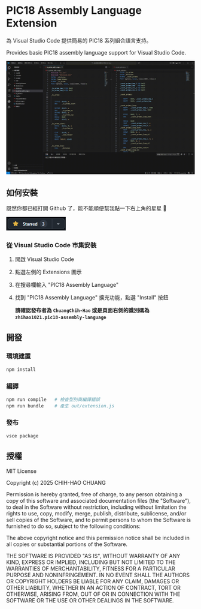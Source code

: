 # PIC18 Assembly Language Extension
為 Visual Studio Code 提供簡易的 PIC18 系列組合語言支持。

Provides basic PIC18 assembly language support for Visual Studio Code.

![](./resources/pic18-assembly.gif)

## 如何安裝
既然你都已經打開 Github 了，能不能順便幫我點一下右上角的星星 :face_holding_back_tears:

![](./resources/github_star.png)

### 從 Visual Studio Code 市集安裝
1. 開啟 Visual Studio Code
2. 點選左側的 Extensions 圖示
3. 在搜尋欄輸入 "PIC18 Assembly Language"
4. 找到 "PIC18 Assembly Language" 擴充功能，點選 "Install" 按鈕

    **請確認發布者為 `ChuangChih-Hao` 或是頁面右側的識別碼為 `zhihao1021.pic18-assembly-language`**

<!-- ### 使用 VSIX 檔案安裝
1. 前往 [Visual Studio Code 市集頁面](https://marketplace.visualstudio.com/items?itemName=zhihao1021.pic18-assembly-language)
2. 點選 "Download Extension" 下載 VSIX 檔案
3. 開啟 Visual Studio
4. 點選左側的 Extensions 圖示
5. 點選右上角的三個點，選擇 "Install from VSIX..."
6. 選擇剛剛下載的 VSIX 檔案 -->

## 開發
### 環境建置
```bash
npm install
```

### 編譯
```bash
npm run compile   # 檢查型別與編譯錯誤
npm run bundle    # 產生 out/extension.js
```

### 發布
```bash
vsce package
```

## 授權

MIT License

Copyright (c) 2025 CHIH-HAO CHUANG

Permission is hereby granted, free of charge, to any person obtaining a copy
of this software and associated documentation files (the "Software"), to deal
in the Software without restriction, including without limitation the rights
to use, copy, modify, merge, publish, distribute, sublicense, and/or sell
copies of the Software, and to permit persons to whom the Software is
furnished to do so, subject to the following conditions:

The above copyright notice and this permission notice shall be included in all
copies or substantial portions of the Software.

THE SOFTWARE IS PROVIDED "AS IS", WITHOUT WARRANTY OF ANY KIND, EXPRESS OR
IMPLIED, INCLUDING BUT NOT LIMITED TO THE WARRANTIES OF MERCHANTABILITY,
FITNESS FOR A PARTICULAR PURPOSE AND NONINFRINGEMENT. IN NO EVENT SHALL THE
AUTHORS OR COPYRIGHT HOLDERS BE LIABLE FOR ANY CLAIM, DAMAGES OR OTHER
LIABILITY, WHETHER IN AN ACTION OF CONTRACT, TORT OR OTHERWISE, ARISING FROM,
OUT OF OR IN CONNECTION WITH THE SOFTWARE OR THE USE OR OTHER DEALINGS IN THE
SOFTWARE.
